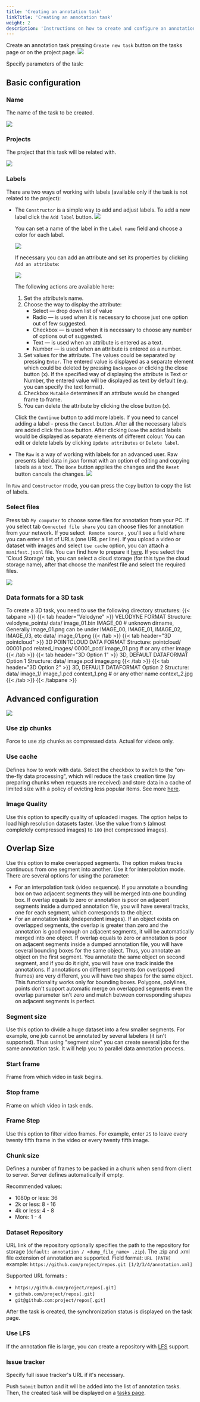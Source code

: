 ```yaml
---
title: 'Creating an annotation task'
linkTitle: 'Creating an annotation task'
weight: 2
description: 'Instructions on how to create and configure an annotation task.'
---
```


Create an annotation task pressing `Create new task` button on the tasks page or on the project page.
![](/images/image004.jpg)

Specify parameters of the task:

## Basic configuration

### Name

The name of the task to be created.

![](/images/image005.jpg)

### Projects

The project that this task will be related with.

![](/images/image193.jpg)

### Labels

There are two ways of working with labels (available only if the task is not related to the project):

- The `Constructor` is a simple way to add and adjust labels. To add a new label click the `Add label` button.
  ![](/images/image123.jpg)

  You can set a name of the label in the `Label name` field and choose a color for each label.

  ![](/images/image124.jpg)

  If necessary you can add an attribute and set its properties by clicking `Add an attribute`:

  ![](/images/image125.jpg)

  The following actions are available here:

  1. Set the attribute’s name.
  1. Choose the way to display the attribute:
     - Select — drop down list of value
     - Radio — is used when it is necessary to choose just one option out of few suggested.
     - Checkbox — is used when it is necessary to choose any number of options out of suggested.
     - Text — is used when an attribute is entered as a text.
     - Number — is used when an attribute is entered as a number.
  1. Set values for the attribute. The values could be separated by pressing `Enter`.
     The entered value is displayed as a separate element which could be deleted
     by pressing `Backspace` or clicking the close button (x).
     If the specified way of displaying the attribute is Text or Number,
     the entered value will be displayed as text by default (e.g. you can specify the text format).
  1. Checkbox `Mutable` determines if an attribute would be changed frame to frame.
  1. You can delete the attribute by clicking the close button (x).

  Click the `Continue` button to add more labels.
  If you need to cancel adding a label - press the `Cancel` button.
  After all the necessary labels are added click the `Done` button.
  After clicking `Done` the added labels would be displayed as separate elements of different colour.
  You can edit or delete labels by clicking `Update attributes` or `Delete label`.

- The `Raw` is a way of working with labels for an advanced user.
  Raw presents label data in _json_ format with an option of editing and copying labels as a text.
  The `Done` button applies the changes and the `Reset` button cancels the changes.
  ![](/images/image126.jpg)

In `Raw` and `Constructor` mode, you can press the `Copy` button to copy the list of labels.

### Select files

Press tab `My computer` to choose some files for annotation from your PC.
If you select tab `Connected file share` you can choose files for annotation from your network.
If you select ` Remote source` , you'll see a field where you can enter a list of URLs (one URL per line).
If you upload a video or dataset with images and select `Use cache` option, you can attach a `manifest.jsonl` file.
You can find how to prepare it [here](/docs/manual/advanced/dataset_manifest/).
If you select the 'Cloud Storage' tab, you can select a cloud storage (for this type the cloud storage name),
after that choose the manifest file and select the required files.

![](/images/image127.jpg)

### Data formats for a 3D task

To create a 3D task, you need to use the following directory structures:
{{< tabpane >}}
  {{< tab header="Velodyne" >}}
    VELODYNE FORMAT
    Structure:
    velodyne_points/
    data/
    image_01.bin
    IMAGE_00 # unknown dirname, Generally image_01.png can be under IMAGE_00, IMAGE_01, IMAGE_02, IMAGE_03, etc
    data/
    image_01.png
  {{< /tab >}}
  {{< tab header="3D pointcloud" >}}
    3D POINTCLOUD DATA FORMAT
    Structure:
    pointcloud/
    00001.pcd
    related_images/
    00001_pcd/
    image_01.png # or any other image
  {{< /tab >}}
  {{< tab header="3D Option 1" >}}
    3D, DEFAULT DATAFORMAT Option 1
    Structure:
    data/
    image.pcd
    image.png
  {{< /tab >}}
  {{< tab header="3D Option 2" >}}
    3D, DEFAULT DATAFORMAT Option 2
    Structure:
    data/
    image_1/
    image_1.pcd
    context_1.png # or any other name
    context_2.jpg
  {{< /tab >}}
{{< /tabpane >}}

## Advanced configuration

![](/images/image128_use_cache.jpg)

### Use zip chunks

Force to use zip chunks as compressed data. Actual for videos only.

### Use cache

Defines how to work with data. Select the checkbox to switch to the "on-the-fly data processing",
which will reduce the task creation time (by preparing chunks when requests are received)
and store data in a cache of limited size with a policy of evicting less popular items.
See more [here](/docs/manual/advanced/data_on_fly/).

### Image Quality

Use this option to specify quality of uploaded images.
The option helps to load high resolution datasets faster.
Use the value from `5` (almost completely compressed images) to `100` (not compressed images).

## Overlap Size

Use this option to make overlapped segments.
The option makes tracks continuous from one segment into another.
Use it for interpolation mode. There are several options for using the parameter:

- For an interpolation task (video sequence).
  If you annotate a bounding box on two adjacent segments they will be merged into one bounding box.
  If overlap equals to zero or annotation is poor on adjacent segments inside a dumped annotation file,
  you will have several tracks, one for each segment, which corresponds to the object.
- For an annotation task (independent images).
  If an object exists on overlapped segments, the overlap is greater than zero
  and the annotation is good enough on adjacent segments, it will be automatically merged into one object.
  If overlap equals to zero or annotation is poor on adjacent segments inside a dumped annotation file,
  you will have several bounding boxes for the same object.
  Thus, you annotate an object on the first segment.
  You annotate the same object on second segment, and if you do it right, you
  will have one track inside the annotations.
  If annotations on different segments (on overlapped frames)
  are very different, you will have two shapes for the same object.
  This functionality works only for bounding boxes.
  Polygons, polylines, points don't support automatic merge on overlapped segments
  even the overlap parameter isn't zero and match between corresponding shapes on adjacent segments is perfect.

### Segment size

Use this option to divide a huge dataset into a few smaller segments.
For example, one job cannot be annotated by several labelers (it isn't supported).
Thus using "segment size" you can create several jobs for the same annotation task.
It will help you to parallel data annotation process.

### Start frame

Frame from which video in task begins.

### Stop frame

Frame on which video in task ends.

### Frame Step

Use this option to filter video frames.
For example, enter `25` to leave every twenty fifth frame in the video or every twenty fifth image.

### Chunk size

Defines a number of frames to be packed in a chunk when send from client to server.
Server defines automatically if empty.

Recommended values:

- 1080p or less: 36
- 2k or less: 8 - 16
- 4k or less: 4 - 8
- More: 1 - 4

### Dataset Repository

URL link of the repository optionally specifies the path to the repository for storage
(`default: annotation / <dump_file_name> .zip`).
The .zip and .xml file extension of annotation are supported.
Field format: `URL [PATH]` example: `https://github.com/project/repos.git [1/2/3/4/annotation.xml]`

Supported URL formats :

- `https://github.com/project/repos[.git]`
- `github.com/project/repos[.git]`
- `git@github.com:project/repos[.git]`

After the task is created, the synchronization status is displayed on the task page.

### Use LFS

If the annotation file is large, you can create a repository with
[LFS](https://git-lfs.github.com/) support.

### Issue tracker

Specify full issue tracker's URL if it's necessary.

Push `Submit` button and it will be added into the list of annotation tasks.
Then, the created task will be displayed on a [tasks page](/docs/manual/basics/tasks-page/).
